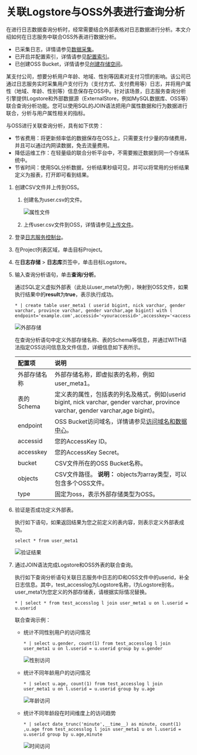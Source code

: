 # 关联Logstore与OSS外表进行查询分析

在进行日志数据查询分析时，经常需要结合外部表格对日志数据进行分析。本文介绍如何在日志服务中联合OSS外表进行数据分析。

-   已采集日志，详情请参见[数据采集](/cn.zh-CN/数据采集/采集方式.md)。
-   已开启并配置索引，详情请参见[配置索引](/cn.zh-CN/查询与分析/配置索引.md)。
-   已创建OSS Bucket，详情请参见[创建存储空间](/cn.zh-CN/快速入门/控制台快速入门/创建存储空间.md)。

某支付公司，想要分析用户年龄、地域、性别等因素对支付习惯的影响。该公司已通过日志服务实时采集用户支付行为（支付方式、支付费用等）日志，并将用户属性（地域、年龄、性别等）信息保存在OSS中。针对该场景，日志服务查询分析引擎提供Logstore和外部数据源（ExternalStore，例如MySQL数据库、OSS等）联合查询分析功能。您可以使用SQL的JOIN语法把用户属性数据和行为数据进行联合，分析与用户属性相关的指标。

与OSS进行关联查询分析，具有如下优势：

-   节省费用：将更新频率低的数据保存在OSS上，只需要支付少量的存储费用，并且可以通过内网读数据，免去流量费用。
-   降低运维工作：在轻量级的联合分析平台中，不需要搬迁数据到同一个存储系统中。
-   节省时间：使用SQL分析数据，分析结果秒级可见，并可以将常用的分析结果定义为报表，打开即可看到结果。

1.  创建CSV文件并上传到OSS。

    1.  创建名为user.csv的文件。

        ![属性文件](https://static-aliyun-doc.oss-accelerate.aliyuncs.com/assets/img/zh-CN/0540559951/p41528.png)

    2.  上传user.csv文件到OSS，详情请参见[上传文件](/cn.zh-CN/快速入门/控制台快速入门/上传文件.md)。

2.  登录[日志服务控制台](https://sls.console.aliyun.com)。

3.  在Project列表区域，单击目标Project。

4.  在**日志存储** \> **日志库**页签中，单击目标Logstore。

5.  输入查询分析语句，单击**查询/分析**。

    通过SQL定义虚拟外部表（此处以user\_meta1为例），映射到OSS文件，如果执行结果中的**result**为**true**，表示执行成功。

    ```
    * | create table user_meta1 ( userid bigint, nick varchar, gender varchar, province varchar, gender varchar,age bigint) with ( endpoint='example.com',accessid='<youraccessid>',accesskey='<accesskey>',bucket='testossconnector',objects=ARRAY['user.csv'],type='oss')
    ```

    ![外部存储](https://static-aliyun-doc.oss-accelerate.aliyuncs.com/assets/img/zh-CN/7926703061/p8538.png)

    在查询分析语句中定义外部存储名称、表的Schema等信息，并通过WITH语法指定OSS访问信息及文件信息，详细信息如下表所示。

    |配置项|说明|
    |:--|:-|
    |外部存储名称|外部存储名称，即虚拟表的名称，例如user\_meta1。|
    |表的Schema|定义表的属性，包括表的列名及格式，例如\(userid bigint, nick varchar, gender varchar, province varchar, gender varchar,age bigint\)。|
    |endpoint|OSS Bucket访问域名，详情请参见[访问域名和数据中心](/cn.zh-CN/开发指南/访问域名（Endpoint）/访问域名和数据中心.md)。|
    |accessid|您的AccessKey ID。|
    |accesskey|您的AccessKey Secret。|
    |bucket|CSV文件所在的OSS Bucket名称。|
    |objects|CSV文件路径。 **说明：** objects为array类型，可以包含多个OSS文件。 |
    |type|固定为oss，表示外部存储类型为OSS。|

6.  验证是否成功定义外部表。

    执行如下语句，如果返回结果为您之前定义的表内容，则表示定义外部表成功。

    ```
    select * from user_meta1
    ```

    ![验证结果](https://static-aliyun-doc.oss-accelerate.aliyuncs.com/assets/img/zh-CN/0540559951/p8539.png)

7.  通过JOIN语法完成Logstore和OSS外表的联合查询。

    执行如下查询分析语句关联日志服务中日志的ID和OSS文件中的userid，补全日志信息。其中，test\_accesslog为Logstore名称，l为Logstore别名，user\_meta1为您定义的外部存储表，请根据实际情况替换。

    ```
    * | select * from test_accesslog l join user_meta1 u on l.userid = u.userid
    ```

    联合查询示例：

    -   统计不同性别用户的访问情况

        ```
        * | select u.gender, count(1) from test_accesslog l join user_meta1 u on l.userid = u.userid group by u.gender
        ```

        ![性别访问](https://static-aliyun-doc.oss-accelerate.aliyuncs.com/assets/img/zh-CN/0540559951/p41547.png)

    -   统计不同年龄用户的访问情况

        ```
        * | select u.age, count(1) from test_accesslog l join user_meta1 u on l.userid = u.userid group by u.age
        ```

        ![年龄访问](https://static-aliyun-doc.oss-accelerate.aliyuncs.com/assets/img/zh-CN/0540559951/p41550.png)

    -   统计不同年龄段在时间维度上的访问趋势

        ```
        * | select date_trunc('minute',__time__) as minute, count(1) ,u.age from test_accesslog l join user_meta1 u on l.userid = u.userid group by u.age,minute
        ```

        ![时间访问](https://static-aliyun-doc.oss-accelerate.aliyuncs.com/assets/img/zh-CN/0540559951/p41551.png)


